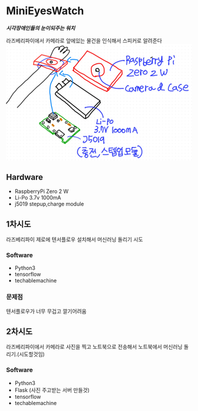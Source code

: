 # MiniEyesWatch

***시각장애인들의 눈이되주는 워치***

라즈베리파이에서 카메라로 앞에있는 물건을 인식해서 스피커로 알려준다
![blueprint](/img/blueprint.jpg)
## Hardware
* RaspberryPi Zero 2 W
* Li-Po 3.7v 1000mA
* j5019 stepup,charge module
## 1차시도
라즈베리파이 제로에 텐서플로우 설치해서 머신러닝 돌리기 시도
### Software
* Python3
* tensorflow
* techablemachine
### 문제점
텐서플로우가 너무 무겁고 깔기어려움
## 2차시도
라즈베리파이에서 카메라로 사진을 찍고 노트북으로 전송해서 노트북에서 머신러닝 돌리기.(시도할것임)
### Software
* Python3
* Flask (사진 주고받는 서버 만들것)
* tensorflow
* techablemachine